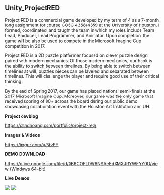 ## Unity_ProjectRED
Project RED is a commercial game developed by my team of 4 as a 7-month long assignment for course COSC 4358/4359 at the University of Houston. I formed, coordinated, and taught the team in which my roles include Team Lead, Producer, Lead Programmer, and Animator. Upon completion, the game will be also be used to compete in the Microsoft Imagine Cup competition in 2017.

Project RED is a 2D puzzle platformer focused on clever puzzle design paired with modern mechanics. Of those modern mechanics, our hook is the ability to switch between timelines. By being able to switch between timelines at will, puzzles pieces can be layered and separated between timelines. This will challenge the player and require good use of their critical thinking.

By the end of Spring 2017, our game has placed national semi-finals at the 2017 Microsoft Imagine Cup. Moreover, our game was the only game that received scoring of 90+ across the board during our public demo showcasing collaboration event with the Houston Art Institution and UH.

**Project devblog**

https://chadhoang.com/portfolio/project-red/

**Images & Videos**

https://imgur.com/a/3tvFY

**DEMO DOWNLOAD**

https://drive.google.com/file/d/0B6COFL0W6NSAeEdXMXJRYWFYY0U/view (Windows 64-bit)

**Live Demos**

[![](http://img.youtube.com/vi/ZLONrHraiUk/0.jpg)](http://www.youtube.com/watch?v=ZLONrHraiUk)
[![](http://img.youtube.com/vi/6tFek4LNiqA/0.jpg)](http://www.youtube.com/watch?v=6tFek4LNiqA)
